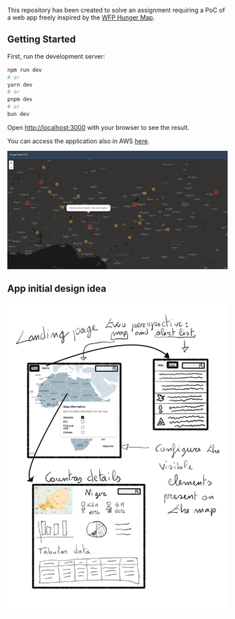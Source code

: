 This repository has been created to solve an assignment requiring a PoC of a web app freely inspired by the [WFP Hunger Map](https://hungermap.wfp.org).  

## Getting Started

First, run the development server:

```bash
npm run dev
# or
yarn dev
# or
pnpm dev
# or
bun dev
```

Open [http://localhost:3000](http://localhost:3000) with your browser to see the result.

You can access the application also in AWS [here](https://main.d273w8pax1ngw.amplifyapp.com).

![Application screenshot](https://github.com/salvatoreavanzo/hungermap-application-poc/blob/f2a0dbebafd1aed52d9a494598559ef27755a17c/doc/App_Screenshot.png)

## App initial design idea

![System design](https://github.com/salvatoreavanzo/hungermap-application-poc/blob/f2a0dbebafd1aed52d9a494598559ef27755a17c/doc/design.png)
